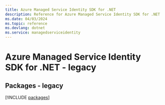 ```yaml
---
title: Azure Managed Service Identity SDK for .NET
description: Reference for Azure Managed Service Identity SDK for .NET
ms.date: 04/03/2024
ms.topic: reference
ms.devlang: dotnet
ms.service: managedserviceidentity
---
```

# Azure Managed Service Identity SDK for .NET - legacy
## Packages - legacy
[!INCLUDE [packages](managed-service-identity-index.md)]